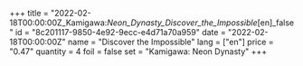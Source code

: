 +++
title = "2022-02-18T00:00:00Z_Kamigawa:_Neon_Dynasty_Discover_the_Impossible_[en]_false"
id = "8c201117-9850-4e92-9ecc-e4d71a70a959"
date = "2022-02-18T00:00:00Z"
name = "Discover the Impossible"
lang = ["en"]
price = "0.47"
quantity = 4
foil = false
set = "Kamigawa: Neon Dynasty"
+++
